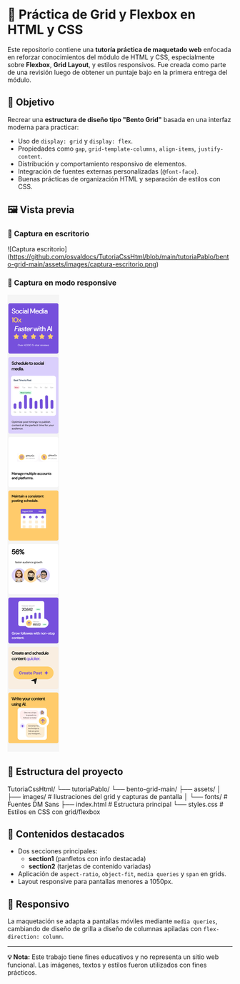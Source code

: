 # 🧱 Práctica de Grid y Flexbox en HTML y CSS

Este repositorio contiene una **tutoría práctica de maquetado web** enfocada en reforzar conocimientos del módulo de HTML y CSS, especialmente sobre **Flexbox**, **Grid Layout**, y estilos responsivos. Fue creada como parte de una revisión luego de obtener un puntaje bajo en la primera entrega del módulo.

## 🚀 Objetivo

Recrear una **estructura de diseño tipo "Bento Grid"** basada en una interfaz moderna para practicar:

- Uso de `display: grid` y `display: flex`.
- Propiedades como `gap`, `grid-template-columns`, `align-items`, `justify-content`.
- Distribución y comportamiento responsivo de elementos.
- Integración de fuentes externas personalizadas (`@font-face`).
- Buenas prácticas de organización HTML y separación de estilos con CSS.

## 🖼️ Vista previa
### 📌 Captura en escritorio

![Captura escritorio] (https://github.com/osvaldocs/TutoriaCssHtml/blob/main/tutoriaPablo/bento-grid-main/assets/images/captura-escritorio.png)
### 📱 Captura en modo responsive

![Captura responsive](https://github.com/osvaldocs/TutoriaCssHtml/blob/main/tutoriaPablo/bento-grid-main/assets/images/captura-responsive.png)


## 📁 Estructura del proyecto

TutoriaCssHtml/
└── tutoriaPablo/
└── bento-grid-main/
├── assets/
│ ├── images/ # Ilustraciones del grid y capturas de pantalla
│ └── fonts/ # Fuentes DM Sans
├── index.html # Estructura principal
└── styles.css # Estilos en CSS con grid/flexbox


## 🧪 Contenidos destacados

- Dos secciones principales: 
  - **section1** (panfletos con info destacada)
  - **section2** (tarjetas de contenido variadas)
- Aplicación de `aspect-ratio`, `object-fit`, `media queries` y `span` en grids.
- Layout responsive para pantallas menores a 1050px.

## 📱 Responsivo

La maquetación se adapta a pantallas móviles mediante `media queries`, cambiando de diseño de grilla a diseño de columnas apiladas con `flex-direction: column`.

---

**💡 Nota:** Este trabajo tiene fines educativos y no representa un sitio web funcional. Las imágenes, textos y estilos fueron utilizados con fines prácticos.
